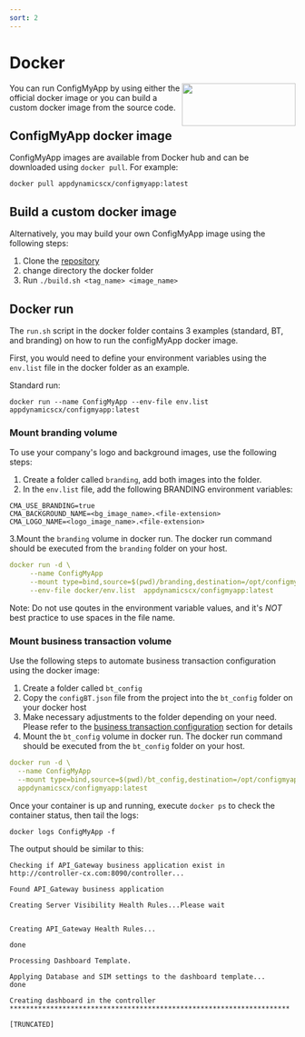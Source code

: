 ```yaml
---
sort: 2
---
```


# Docker

<p><img align="right" width="200" height="75" src="https://user-images.githubusercontent.com/2548160/87821525-e3f6a400-c867-11ea-8f27-edcfe83a6108.png"></p>


You can run ConfigMyApp by using either the official docker image or you can build a custom docker image from the source code. 

## ConfigMyApp docker image 

ConfigMyApp images are available from Docker hub and can be downloaded using `docker pull`. For example: 

`docker pull appdynamicscx/configmyapp:latest`

## Build a custom docker image

Alternatively, you may build your own ConfigMyApp image using the following steps: 

1. Clone the <a href="https://github.com/Appdynamics/ConfigMyApp" target="_blank">repository</a>
2. change directory the docker folder
3. Run  `./build.sh <tag_name> <image_name>`  

## Docker run

The `run.sh` script in the docker folder contains 3 examples (standard, BT, and branding) on how to run the configMyApp docker image. 

First, you would need to define your environment variables using the `env.list` file in the docker folder as an example. 

Standard run: 

`docker run --name ConfigMyApp --env-file env.list appdynamicscx/configmyapp:latest` 

### Mount branding volume

To use your company's logo and background images, use the following steps: 

1. Create a folder called `branding`, add both images into the folder.
2. In the `env.list` file, add the following BRANDING environment variables:

```
CMA_USE_BRANDING=true
CMA_BACKGROUND_NAME=<bg_image_name>.<file-extension>
CMA_LOGO_NAME=<logo_image_name>.<file-extension>

```
 3.Mount the `branding` volume in docker run. The docker run command should be executed from the `branding` folder on your host. 

 ```yaml
 docker run -d \
      --name ConfigMyApp
      --mount type=bind,source=$(pwd)/branding,destination=/opt/configmyapp/branding \
      --env-file docker/env.list  appdynamicscx/configmyapp:latest
 ```
Note: Do not use qoutes in the environment variable values, and it's *NOT* best practice to use spaces in the file name. 

### Mount business transaction volume

Use the following steps to automate business transaction configuration using the docker image:

1. Create a folder called `bt_config` 
2. Copy the `configBT.json` file from the project into the `bt_config` folder on your docker host 
3. Make necessary adjustments to the folder depending on your need. Please refer to the <a href="https://appdynamics.github.io/ConfigMyApp/#business-transaction-configuration"> business transaction configuration</a> section for details
4. Mount the `bt_config` volume in docker run. The docker run command should be executed from the `bt_config` folder on your host. 

```yaml
docker run -d \
  --name ConfigMyApp
  --mount type=bind,source=$(pwd)/bt_config,destination=/opt/configmyapp/bt_config \
  appdynamicscx/configmyapp:latest
```

Once your container is up and running, execute `docker ps` to check the container status, then tail the logs: 

`docker logs ConfigMyApp -f`

The output should be similar to this:

```
Checking if API_Gateway business application exist in http://controller-cx.com:8090/controller...

Found API_Gateway business application

Creating Server Visibility Health Rules...Please wait


Creating API_Gateway Health Rules...

done

Processing Dashboard Template.

Applying Database and SIM settings to the dashboard template...
done

Creating dashboard in the controller
*********************************************************************

[TRUNCATED]

```